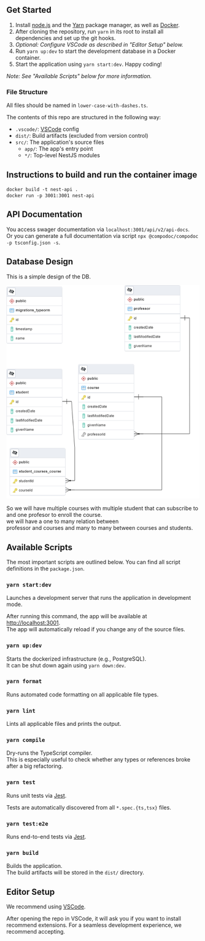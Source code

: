 
## Get Started

1. Install [node.js](https://nodejs.org/en/) and the [Yarn](https://yarnpkg.com/getting-started/install) package manager, as well as [Docker](https://docs.docker.com/get-docker/).
2. After cloning the repository, run `yarn` in its root to install all dependencies and set up the git hooks.
3. _Optional: Configure VSCode as described in "Editor Setup" below._
4. Run `yarn up:dev` to start the development database in a Docker container.
5. Start the application using `yarn start:dev`. Happy coding!

_Note: See "Available Scripts" below for more information._

### File Structure

All files should be named in `lower-case-with-dashes.ts`.

The contents of this repo are structured in the following way:

- `.vscode/`: [VSCode](https://code.visualstudio.com/) config
- `dist/`: Build artifacts (excluded from version control)
- `src/`: The application's source files
  - `app/`: The app's entry point
  - `*/`: Top-level NestJS modules

## Instructions to build and run the container image
```
docker build -t nest-api .
docker run -p 3001:3001 nest-api
```
## API Documentation
You access swager documentation via `localhost:3001/api/v2/api-docs`. <br />
Or you can generate a full documentation via script `npx @compodoc/compodoc -p tsconfig.json -s`.
## Database Design

This is a simple design of the DB.

![Database Design](/docs/postgres.png)

So we will have multiple courses with multiple student that can subscribe to <br />
and one profesor to enroll the course. <br />
we will have a one to many relation between  <br />
professor and courses and many to many between courses and students.
## Available Scripts

The most important scripts are outlined below. You can find all script definitions in the `package.json`.

### `yarn start:dev`

Launches a development server that runs the application in development mode.

After running this command, the app will be available at [http://localhost:3001](http://localhost:3001).<br />
The app will automatically reload if you change any of the source files.

### `yarn up:dev`

Starts the dockerized infrastructure (e.g., PostgreSQL).<br />
It can be shut down again using `yarn down:dev`.

### `yarn format`

Runs automated code formatting on all applicable file types.

### `yarn lint`

Lints all applicable files and prints the output.

### `yarn compile`

Dry-runs the TypeScript compiler.<br />
This is especially useful to check whether any types or references broke after a big refactoring.

### `yarn test`

Runs unit tests via [Jest](https://jestjs.io).

Tests are automatically discovered from all `*.spec.{ts,tsx}` files.

### `yarn test:e2e`

Runs end-to-end tests via [Jest](https://jestjs.io).

### `yarn build`

Builds the application.<br />
The build artifacts will be stored in the `dist/` directory.

## Editor Setup

We recommend using [VSCode](https://code.visualstudio.com/).

After opening the repo in VSCode, it will ask you if you want to install recommend extensions. For a seamless development experience, we recommend accepting.
